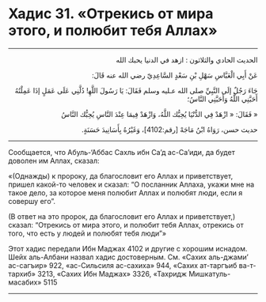 <h1 class="hadith-header">Хадис 31. «Отрекись от мира этого, и полюбит тебя Aллаx» </h1>

<hr>

<p class="arabic-text" dir="rtl">
الحديث الحادي والثلاثون :
ازهد في الدنيا يحبك الله
</p>

<p class="arabic-text" dir="rtl">
عَنْ أَبِي الْعَبَّاسِ سَهْلِ بْنِ سَعْدٍ السَّاعِدِيّ رضي الله عنه قَالَ: 
</p>

<p class="arabic-text" dir="rtl">
جَاءَ رَجُلٌ إلَى النَّبِيِّ صلى الله عـليه وسلم فَقَالَ: يَا رَسُولَ اللَّهِ‍! دُلَّنِي عَلَى عَمَلٍ إذَا عَمِلْتُهُ أَحَبَّنِي اللَّهُ وَأَحَبَّنِي النَّاسُ؛ 
</p>

<p class="arabic-text" dir="rtl">
« فَقَالَ: « ازْهَدْ فِي الدُّنْيَا يُحِبُّك اللَّهُ، وَازْهَدْ فِيمَا عِنْدَ النَّاسِ يُحِبُّك النَّاسُ 
</p>

<p class="arabic-subtext" dir="rtl">
حديث حسن، رَوَاهُ ابْنُ مَاجَهْ [رقم:4102]، وَغَيْرُهُ بِأَسَانِيدَ حَسَنَةٍ. 
</p>

<hr>

<p class="russian-text">
Сообщается, что Абуль-‘Аббас Сахль ибн Са’д ас-Са’иди, да будет доволен им Аллах, сказал: 
</p>

<p class="russian-text">
«(Однажды) к пророку, да благословит его Аллах и приветствует, пришел какой-то человек и сказал: “О посланник Аллаха, укажи мне на такое дело, за которое меня полюбит Аллах и полюбят люди, если я совершу его”.
</p>

<p class="russian-text">
(В ответ на это пророк, да благословит его Аллах и приветствует,) сказал: “Отрекись от мира этого, и полюбит тебя Aллаx, отрекись от того, что есть у людей и полюбят тебя люди”»
</p>

<p class="russian-subtext">
Этот хадис передали Ибн Маджах 4102 и другие с хорошим иснадом. Шейх аль-Албани назвал хадис достоверным. См. «Сахих аль-джами’ ас-сагъир» 922, «ас-Сильсиля ас-сахиха» 944, «Сахих ат-таргъиб ва-т-тархиб» 3213, «Сахих Ибн Маджах» 3326, «Тахридж Мишкатуль-масабих» 5115
</p>

<hr class="endline">
